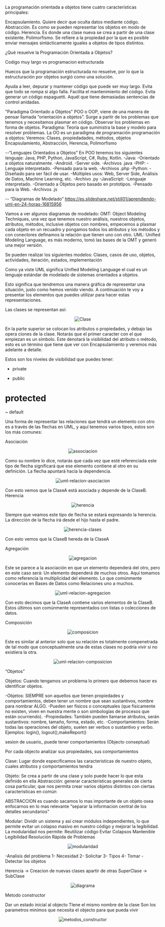 La programación orientada a objetos tiene cuatro características principales:

Encapsulamiento. Quiere decir que oculta datos mediante código.
Abstracción. Es como se pueden representar los objetos en modo de código.
Herencia. Es donde una clase nueva se crea a partir de una clase existente.
Polimorfismo. Se refiere a la propiedad por la que es posible enviar mensajes sintácticamente iguales a objetos de tipos distintos.

¿Qué resuelve la Programación Orientada a Objetos?

Codigo muy largo vs programacion estructurada

Huecos que la programación estructurada no resuelve, por lo que la estructuración por objetos surgió como una solución.

Ayuda a leer, depurar y mantener código que puede ser muy largo.
Evita que todo se rompa si algo falla.
Facilita el mantenimiento del código.
Evita generar un código espaguetti. Aquél que tiene demasiadas sentencias de control anidadas.

"Paradigma Orientado a Objetos"
POO o OOP, viene de una manera de pensar llamada “orientación a objetos”.
Surge a partir de los problemas que tenemos y necesitamos plasmar en código.
Observar los problemas en forma de objetos.
Paradigma: Teoría que suministra la base y modelo para resolver problemas.
La OO es un paradigma de programación programación a objetos:
Veremos: Clases, propiedadades, métodos, objetos
Encapsulamiento, Abstracción, Herencia, Polimorfismo

--“Lenguajes Orientados a Objetos”
En POO tenemos los siguientes lenguaje: Java, PHP, Python, JavaScript, C#, Ruby, Kotlin.
-Java:
-Orientado a objetos naturalmente.
-Android.
-Server side.
-Archivos .java
-PHP:
-Lenguaje interpretado.
-Pensado para la web.
-Archivos .php
-Python:
-Diseñado para ser fácil de usar.
-Múltiples usos: Web, Server Side, Análisis de Datos, Machine Learning, etc.
-Archivo .py
-JavaScript:
-Lenguaje interpretado.
-Orientado a Objetos pero basado en prototipos.
-Pensado para la Web.
-Archivos .js

-- “Diagramas de Modelado”
https://es.slideshare.net/still01/aprendiendo-uml-en-24-horas-16815956

Vamos a ver algunos diagramas de modelado:
OMT: Object Modeling Techniques, una vez que tenemos nuestro análisis, nuestros objetos,
atributos, métodos, inclusive objetos con nombres, empecemos a plasmar cada objeto en un
recuadro y pongamos todos los atributos y los métodos y con conectores definamos la relación
que tienen uno con otro.
UML: Unified Modeling Language, es más moderno, tomó las bases de la OMT y generó una mejor versión.

Se pueden realizar los siguientes modelos:
Clases, casos de uso, objetos, actividades, iteración, estados, implementación

Como ya viste UML significa Unified Modeling Language el cual es un lenguaje estándar de modelado de sistemas orientados a objetos.

Esto significa que tendremos una manera gráfica de representar una situación, justo como hemos venido viendo. A continuación te voy a presentar los elementos que puedes utilizar para hacer estas representaciones.

Las clases se representan así:

<div align="center">
<img src="./assets/img/clase.jpg" alt="Clase">
</div>

En la parte superior se colocan los atributos o propiedades, y debajo las opera ciones de la clase. Notarás que el primer caracter con el que empiezan es un símbolo. Este denotará la visibilidad del atributo o método, esto es un término que tiene que ver con Encapsulamiento y veremos más adelante a detalle.

Estos son los niveles de visibilidad que puedes tener:

- private
+ public
# protected
~ default

Una forma de representar las relaciones que tendrá un elemento con otro es a través de las flechas en UML, y aquí tenemos varios tipos, estos son los más comunes:

Asociación

<div align="center">
<img src="./assets/img/Asociacion_001.png" alt="associacion">
</div>

Como su nombre lo dice, notarás que cada vez que esté referenciada este tipo de flecha significará que ese elemento contiene al otro en su definición. La flecha apuntará hacia la dependencia.

<div align="center">
<img src="./assets/img/Asociacion_002.png" alt="uml-relacion-asociacion">
</div>

Con esto vemos que la ClaseA está asociada y depende de la ClaseB.
Herencia

<div align="center">
<img src="./assets/img/Herencia_001.png" alt="herencia">
</div>

Siempre que veamos este tipo de flecha se estará expresando la herencia.
La dirección de la flecha irá desde el hijo hasta el padre.

<div align="center">
<img src="./assets/img/Herencia_002.png" alt="herencia-clases">
</div>

Con esto vemos que la ClaseB hereda de la ClaseA

Agregación

<div align="center">
<img src="./assets/img/Agregacion_001.png" alt="agregacion">
</div>

Este se parece a la asociación en que un elemento dependerá del otro, pero en este caso será: Un elemento dependerá de muchos otros. Aquí tomamos como referencia la multiplicidad del elemento. Lo que comúnmente conocerías en Bases de Datos como Relaciones uno a muchos.

<div align="center">
<img src="./assets/img/Agregacion_002.png" alt="uml-relacion-agregacion">
</div>

Con esto decimos que la ClaseA contiene varios elementos de la ClaseB. Estos últimos son comúnmente representados con listas o colecciones de datos.

Composición

<div align="center">
<img src="./assets/img/Composicion_001.png" alt="composicion">
</div>

Este es similar al anterior solo que su relación es totalmente compenetrada de tal modo que conceptualmente una de estas clases no podría vivir si no existiera la otra.
<div align="center">
<img src="./assets/img/Composicion_001.png" alt="uml-relacion-composicion">
</div>


“Objetos”

Objetos: Cuando tengamos un problema lo primero que debemos hacer es identificar objetos.

-Objetos: SIEMPRE son aquellos que tienen propiedades y comportamientos, deben tener un nombre que sean sustantivos, nombre para nombrar ALGO.
-Pueden ser físicos o conceptuales (que físicamente no existen, viven en nuestra mente
o son simbologías de procesos que están ocurriendo).
-Propiedades: También pueden llamarse atributos, serán sustantivos:
nombre, tamaño, forma, estado, etc.
-Comportamientos: Serán todas las operaciones del objeto, suelen ser verbos o sustantivo
y verbo. Ejemplos: login(), logout(),makeReport()

sesion de usuario_ puede tener comportamientos (Objecto conseptual)

Por cada objecto analizar sus propiedades, sus comportamientos

Clase: Lugar donde especificamos las caracteristicas de nuestro objeto, cuales atributos y comportamientos tendra

Objeto: Se crea a partir de una clase y solo puede hacer lo que esta definido en ella
Abstracción: generar caracteristicas generales de cierta cosa particular, que nos permita crear varios objetos distintos con ciertas caracteristicas en común

ABSTRACCION es cuando sacamos lo mas importante de un objeto osea enfocarnos en lo mas relevante “separar la informacion central de los detalles secundarios”

Modular: Dividir un sistema y así crear módulos independientes, lo que permite evitar un colapso masivo en nuestro código y mejorar la legibilidad.
La modularidad nos permite:
Reutilizar código
Evitar Colapsos
Mantenible
Legibilidad
Resolución Rápida de Problemas

<div align="center">
<img src="./assets/img/modularidad-vs-estructurada.jpg" alt="modularidad">
</div>

-Analisis del problema
1- Necesidad
2- Solicitar
3- Tipos
4- Tomar
-Detectar los objetos



Herencia -> Creacion de nuevas clases apartir de otras 
SuperClase -> SubClase

<div align="center">
<img src="./assets/img/diagrama_.png" alt="diagrama">
</div>

Metodo constructor

Dar un estado inicial al objecto
TIene el mismo nombre de la clase
Son los parametros minimos que necesita el objecto para que pueda vivir

<div align="center">
<img src="./assets/img/metodos_constructor.png" alt="metodos_constructor">
</div>

